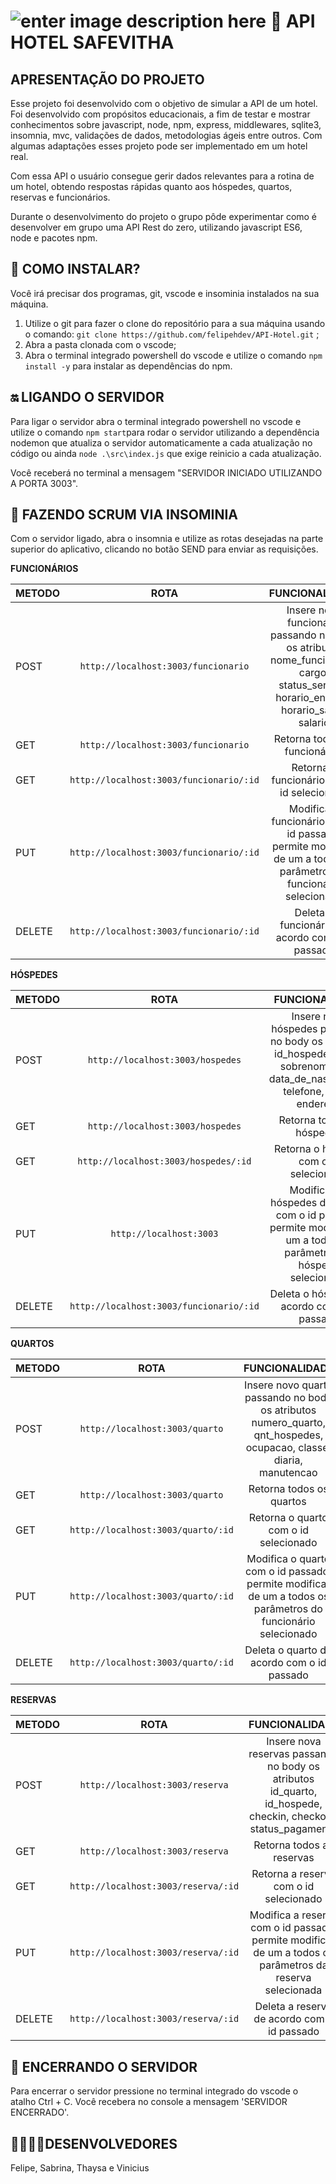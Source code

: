 ![enter image description here](https://media.discordapp.net/attachments/985905687559274539/993894593269600306/hotel_2.png?width=1119&height=630)
**🏨 API HOTEL SAFEVITHA**
=
APRESENTAÇÃO DO PROJETO
-

Esse projeto foi desenvolvido com o objetivo de simular a API de um hotel.
Foi desenvolvido com propósitos educacionais, a fim de testar e mostrar conhecimentos sobre javascript, node, npm, express, middlewares, sqlite3, insomnia, mvc, validações de dados, metodologias ágeis entre outros.
Com algumas adaptações esses projeto pode ser implementado em um hotel real.

Com essa API o usuário consegue gerir dados relevantes para a rotina de um hotel, obtendo respostas rápidas quanto aos hóspedes, quartos, reservas e funcionários.

Durante o desenvolvimento do projeto o grupo pôde experimentar como é desenvolver em grupo uma API Rest do zero, utilizando javascript ES6, node e pacotes npm.

💾 COMO INSTALAR?
-

Você irá precisar dos programas, git, vscode e insominia instalados na sua máquina.

1. Utilize o git para fazer o clone do repositório para a sua máquina usando o comando: ``git clone https://github.com/felipehdev/API-Hotel.git`` ;
1. Abra a pasta clonada com o vscode;
1. Abra o terminal integrado powershell do vscode e utilize o comando ``npm install -y`` para instalar as dependências do npm.

 🔛 LIGANDO O SERVIDOR
-
Para ligar o servidor abra o terminal integrado powershell no vscode e utilize o comando ``npm start``para rodar o servidor utilizando a dependência nodemon que atualiza o servidor automaticamente a cada atualização no código ou ainda ``node .\src\index.js`` que exige reinicio a cada atualização.

Você receberá no terminal a mensagem "SERVIDOR INICIADO UTILIZANDO A PORTA 3003".


 🔄 FAZENDO SCRUM VIA INSOMINIA
-
Com o servidor ligado, abra o insomnia e utilize as rotas desejadas na parte superior do aplicativo, clicando no botão SEND para enviar as requisições.

**FUNCIONÁRIOS**

METODO | ROTA | FUNCIONALIDADE
:--------- | :------: | :-------:
POST| ``http://localhost:3003/funcionario``| Insere novo funcionário passando no body os atributos nome_funcionario, cargo, status_servico, horario_entrada, horario_saida, salario
GET | ``http://localhost:3003/funcionario`` | Retorna todos os funcionários
GET | ``http://localhost:3003/funcionario/:id``|Retorna o funcionário com o id selecionado
PUT |``http://localhost:3003/funcionario/:id``|Modifica o funcionário com o id passado, permite modificar de um a todos os parâmetros do funcionário selecionado
DELETE |``http://localhost:3003/funcionario/:id`` | Deleta o funcionário de acordo com o id passado


**HÓSPEDES**

METODO | ROTA | FUNCIONALIDADE
:--------- | :------: | :-------:
POST| ``http://localhost:3003/hospedes``| Insere novo hóspedes passando no body os atributos id_hospede, nome, sobrenome, cpf, data_de_nascimento, telefone, email, endereco
GET | ``http://localhost:3003/hospedes`` | Retorna todos os hóspedes
GET | ``http://localhost:3003/hospedes/:id``| Retorna o hóspede com o id selecionado
PUT |``http://localhost:3003``|Modifica um hóspedes de acordo com o id passado, permite modificar de um a todos os parâmetros do hóspede selecionado
DELETE |``http://localhost:3003/funcionario/:id`` | Deleta o hóspede de acordo com o id passado

**QUARTOS**

METODO | ROTA | FUNCIONALIDADE
:--------- | :------: | :-------:
POST| ``http://localhost:3003/quarto``| Insere novo quarto passando no body os atributos numero_quarto, qnt_hospedes, ocupacao, classe, diaria, manutencao
GET | ``http://localhost:3003/quarto`` | Retorna todos os quartos
GET | ``http://localhost:3003/quarto/:id``|Retorna o quarto com o id selecionado
PUT |``http://localhost:3003/quarto/:id``|Modifica o quarto com o id passado, permite modificar de um a todos os parâmetros do funcionário selecionado
DELETE |``http://localhost:3003/quarto/:id`` | Deleta o quarto de acordo com o id passado

**RESERVAS**


METODO | ROTA | FUNCIONALIDADE
:--------- | :------: | :-------:
POST| ``http://localhost:3003/reserva``| Insere nova reservas passando no body os atributos id_quarto, id_hospede, checkin, checkout, status_pagamento
GET | ``http://localhost:3003/reserva`` | Retorna todos as reservas
GET | ``http://localhost:3003/reserva/:id``|Retorna a reserva com o id selecionado
PUT |``http://localhost:3003/reserva/:id``|Modifica a reserva com o id passado, permite modificar de um a todos os parâmetros da reserva selecionada
DELETE |``http://localhost:3003/reserva/:id`` | Deleta a reserva de acordo com o id passado

📴 ENCERRANDO O SERVIDOR
-

Para encerrar o servidor pressione no terminal integrado do vscode o atalho Ctrl + C.
Você recebera no console a mensagem 'SERVIDOR ENCERRADO'.

👩‍💻👨‍💻DESENVOLVEDORES
-
Felipe, Sabrina, Thaysa e Vinicius

